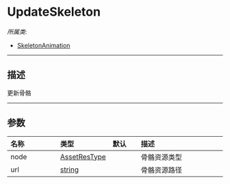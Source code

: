 # UpdateSkeleton

*所属类*:
* [SkeletonAnimation](/Api/Classes/Animation/SkeletonAnimation.md)
------------------------------------------------------------------------------------------
## 描述

更新骨骼

------------------------------------------------------------------------------------------
## 参数

|<div style="width:100px">名称</div>|<div style="width:100px">类型</div>|<div style="width:50px">默认</div>|<div style="width:350px">描述</div>|
|:---|:---|:---|:---|
|node|[AssetResType](/Api/Enums/AssetResType.md)||骨骼资源类型|
|url|[string](/Api/DataType/String.md)||骨骼资源路径|
